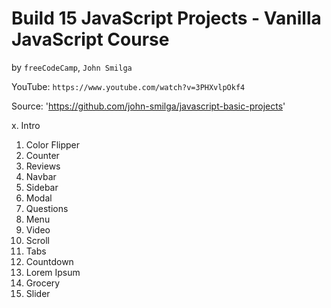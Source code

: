 # Build 15 JavaScript Projects - Vanilla JavaScript Course
by `freeCodeCamp`, `John Smilga`

YouTube: `https://www.youtube.com/watch?v=3PHXvlpOkf4`

Source: 'https://github.com/john-smilga/javascript-basic-projects'

 x. Intro
01. Color Flipper
02. Counter
03. Reviews
04. Navbar
05. Sidebar
06. Modal
07. Questions
08. Menu
09. Video
10. Scroll
11. Tabs
12. Countdown
13. Lorem Ipsum
14. Grocery
15. Slider